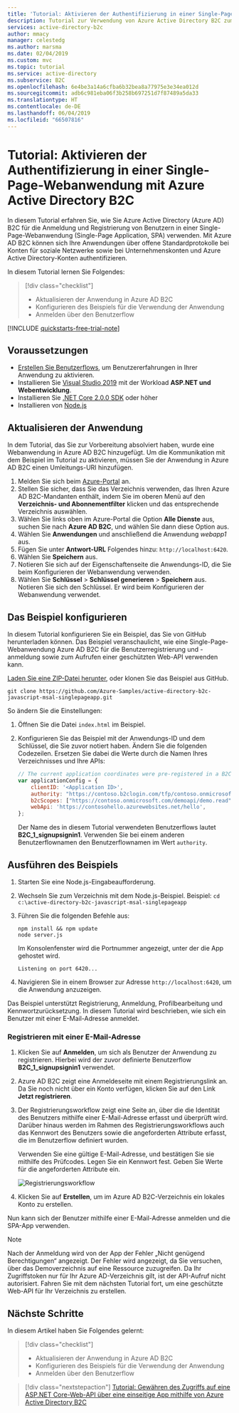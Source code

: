```yaml
---
title: 'Tutorial: Aktivieren der Authentifizierung in einer Single-Page-Webanwendung – Azure Active Directory B2C | Microsoft-Dokumentation'
description: Tutorial zur Verwendung von Azure Active Directory B2C zum Bereitstellen einer Benutzeranmeldung für eine einseitige Anwendung (JavaScript)
services: active-directory-b2c
author: mmacy
manager: celestedg
ms.author: marsma
ms.date: 02/04/2019
ms.custom: mvc
ms.topic: tutorial
ms.service: active-directory
ms.subservice: B2C
ms.openlocfilehash: 6e4be3a14a6cfba6b32bea8a77975e3e34ea012d
ms.sourcegitcommit: adb6c981eba06f3b258b697251d7f87489a5da33
ms.translationtype: HT
ms.contentlocale: de-DE
ms.lasthandoff: 06/04/2019
ms.locfileid: "66507816"
---
```

# <a name="tutorial-enable-authentication-in-a-single-page-application-using-azure-active-directory-b2c"></a>Tutorial: Aktivieren der Authentifizierung in einer Single-Page-Webanwendung mit Azure Active Directory B2C

In diesem Tutorial erfahren Sie, wie Sie Azure Active Directory (Azure AD) B2C für die Anmeldung und Registrierung von Benutzern in einer Single-Page-Webanwendung (Single-Page Application, SPA) verwenden. Mit Azure AD B2C können sich Ihre Anwendungen über offene Standardprotokolle bei Konten für soziale Netzwerke sowie bei Unternehmenskonten und Azure Active Directory-Konten authentifizieren.

In diesem Tutorial lernen Sie Folgendes:

> [!div class="checklist"]
> * Aktualisieren der Anwendung in Azure AD B2C
> * Konfigurieren des Beispiels für die Verwendung der Anwendung
> * Anmelden über den Benutzerflow

[!INCLUDE [quickstarts-free-trial-note](../../includes/quickstarts-free-trial-note.md)]

## <a name="prerequisites"></a>Voraussetzungen

* [Erstellen Sie Benutzerflows](tutorial-create-user-flows.md), um Benutzererfahrungen in Ihrer Anwendung zu aktivieren. 
* Installieren Sie [Visual Studio 2019](https://www.visualstudio.com/downloads/) mit der Workload **ASP.NET und Webentwicklung**.
* Installieren Sie [.NET Core 2.0.0 SDK](https://www.microsoft.com/net/core) oder höher
* Installieren von [Node.js](https://nodejs.org/en/download/)

## <a name="update-the-application"></a>Aktualisieren der Anwendung

In dem Tutorial, das Sie zur Vorbereitung absolviert haben, wurde eine Webanwendung in Azure AD B2C hinzugefügt. Um die Kommunikation mit dem Beispiel im Tutorial zu aktivieren, müssen Sie der Anwendung in Azure AD B2C einen Umleitungs-URI hinzufügen.

1. Melden Sie sich beim [Azure-Portal](https://portal.azure.com) an.
2. Stellen Sie sicher, dass Sie das Verzeichnis verwenden, das Ihren Azure AD B2C-Mandanten enthält, indem Sie im oberen Menü auf den **Verzeichnis- und Abonnementfilter** klicken und das entsprechende Verzeichnis auswählen.
3. Wählen Sie links oben im Azure-Portal die Option **Alle Dienste** aus, suchen Sie nach **Azure AD B2C**, und wählen Sie dann diese Option aus.
4. Wählen Sie **Anwendungen** und anschließend die Anwendung *webapp1* aus.
5. Fügen Sie unter **Antwort-URL** Folgendes hinzu: `http://localhost:6420`.
6. Wählen Sie **Speichern** aus.
7. Notieren Sie sich auf der Eigenschaftenseite die Anwendungs-ID, die Sie beim Konfigurieren der Webanwendung verwenden.
8. Wählen Sie **Schlüssel** > **Schlüssel generieren** > **Speichern** aus. Notieren Sie sich den Schlüssel. Er wird beim Konfigurieren der Webanwendung verwendet.

## <a name="configure-the-sample"></a>Das Beispiel konfigurieren

In diesem Tutorial konfigurieren Sie ein Beispiel, das Sie von GitHub herunterladen können. Das Beispiel veranschaulicht, wie eine Single-Page-Webanwendung Azure AD B2C für die Benutzerregistrierung und -anmeldung sowie zum Aufrufen einer geschützten Web-API verwenden kann.

[Laden Sie eine ZIP-Datei herunter](https://github.com/Azure-Samples/active-directory-b2c-javascript-msal-singlepageapp/archive/master.zip), oder klonen Sie das Beispiel aus GitHub.

```
git clone https://github.com/Azure-Samples/active-directory-b2c-javascript-msal-singlepageapp.git
```

So ändern Sie die Einstellungen:

1. Öffnen Sie die Datei `index.html` im Beispiel.
2. Konfigurieren Sie das Beispiel mit der Anwendungs-ID und dem Schlüssel, die Sie zuvor notiert haben. Ändern Sie die folgenden Codezeilen. Ersetzen Sie dabei die Werte durch die Namen Ihres Verzeichnisses und Ihre APIs:

    ```javascript
    // The current application coordinates were pre-registered in a B2C directory.
    var applicationConfig = {
        clientID: '<Application ID>',
        authority: "https://contoso.b2clogin.com/tfp/contoso.onmicrosoft.com/B2C_1_signupsignin1",
        b2cScopes: ["https://contoso.onmicrosoft.com/demoapi/demo.read"],
        webApi: 'https://contosohello.azurewebsites.net/hello',
    };
    ```

    Der Name des in diesem Tutorial verwendeten Benutzerflows lautet **B2C_1_signupsignin1**. Verwenden Sie bei einem anderen Benutzerflownamen den Benutzerflownamen im Wert `authority`.

## <a name="run-the-sample"></a>Ausführen des Beispiels

1. Starten Sie eine Node.js-Eingabeaufforderung.
2. Wechseln Sie zum Verzeichnis mit dem Node.js-Beispiel. Beispiel: `cd c:\active-directory-b2c-javascript-msal-singlepageapp`
3. Führen Sie die folgenden Befehle aus:

    ```
    npm install && npm update
    node server.js
    ```

    Im Konsolenfenster wird die Portnummer angezeigt, unter der die App gehostet wird.
    
    ```
    Listening on port 6420...
    ```

4. Navigieren Sie in einem Browser zur Adresse `http://localhost:6420`, um die Anwendung anzuzeigen.

Das Beispiel unterstützt Registrierung, Anmeldung, Profilbearbeitung und Kennwortzurücksetzung. In diesem Tutorial wird beschrieben, wie sich ein Benutzer mit einer E-Mail-Adresse anmeldet.

### <a name="sign-up-using-an-email-address"></a>Registrieren mit einer E-Mail-Adresse

1. Klicken Sie auf **Anmelden**, um sich als Benutzer der Anwendung zu registrieren. Hierbei wird der zuvor definierte Benutzerflow **B2C_1_signupsignin1** verwendet.
2. Azure AD B2C zeigt eine Anmeldeseite mit einem Registrierungslink an. Da Sie noch nicht über ein Konto verfügen, klicken Sie auf den Link **Jetzt registrieren**. 
3. Der Registrierungsworkflow zeigt eine Seite an, über die die Identität des Benutzers mithilfe einer E-Mail-Adresse erfasst und überprüft wird. Darüber hinaus werden im Rahmen des Registrierungsworkflows auch das Kennwort des Benutzers sowie die angeforderten Attribute erfasst, die im Benutzerflow definiert wurden.

    Verwenden Sie eine gültige E-Mail-Adresse, und bestätigen Sie sie mithilfe des Prüfcodes. Legen Sie ein Kennwort fest. Geben Sie Werte für die angeforderten Attribute ein. 

    ![Registrierungsworkflow](media/active-directory-b2c-tutorials-desktop-app/sign-up-workflow.png)

4. Klicken Sie auf **Erstellen**, um im Azure AD B2C-Verzeichnis ein lokales Konto zu erstellen.

Nun kann sich der Benutzer mithilfe einer E-Mail-Adresse anmelden und die SPA-App verwenden.

> [!NOTE]
> Nach der Anmeldung wird von der App der Fehler „Nicht genügend Berechtigungen“ angezeigt. Der Fehler wird angezeigt, da Sie versuchen, über das Demoverzeichnis auf eine Ressource zuzugreifen. Da Ihr Zugriffstoken nur für Ihr Azure AD-Verzeichnis gilt, ist der API-Aufruf nicht autorisiert. Fahren Sie mit dem nächsten Tutorial fort, um eine geschützte Web-API für Ihr Verzeichnis zu erstellen.

## <a name="next-steps"></a>Nächste Schritte

In diesem Artikel haben Sie Folgendes gelernt:

> [!div class="checklist"]
> * Aktualisieren der Anwendung in Azure AD B2C
> * Konfigurieren des Beispiels für die Verwendung der Anwendung
> * Anmelden über den Benutzerflow

> [!div class="nextstepaction"]
> [Tutorial: Gewähren des Zugriffs auf eine ASP.NET Core-Web-API über eine einseitige App mithilfe von Azure Active Directory B2C](active-directory-b2c-tutorials-spa-webapi.md)
